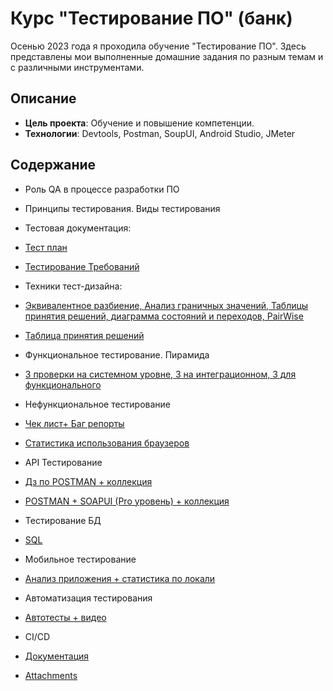 # Курс "Тестирование ПО" (банк)

Осенью 2023 года я проходила обучение "Тестирование ПО". Здесь представлены мои выполненные домашние задания по разным темам и с различными инструментами. 

## Описание

- **Цель проекта**: Обучение и повышение компетенции.
- **Технологии**: Devtools, Postman, SoupUI, Android Studio, JMeter

## Содержание

- Роль QA в процессе разработки ПО 
- Принципы тестирования. Виды тестирования 
- Тестовая документация:
- [Тест план](https://docs.google.com/document/d/1ibQriakJQmyZGfV2jebcQPUoRob62V9yqKzODeIiPSc/edit?usp=drive_link)
- [Тестирование Требований](https://docs.google.com/document/d/1aGnhVbPwWto6gGx-kpmsOX4ouZWHkuA1nX3_YhKJ090/edit?usp=drive_link)
- Техники тест-дизайна:
- [Эквивалентное разбиение, Анализ граничных значений, Таблицы принятия решений, диаграмма состояний и переходов, PairWise](https://docs.google.com/document/d/1wmLoYAthbrOiok1nx7I_yJVDUG6b3kI2TWT-tPEe0eY/edit)
- [Таблица принятия решений](https://docs.google.com/spreadsheets/d/1ssf0xivUAI7-r-MMnjD_fR9EwoFLDqj0WfUP_WxTM0o/edit?usp=drive_link)
- Функциональное тестирование. Пирамида
- [3 проверки на системном уровне, 3 на интеграционном, 3 для функционального](https://docs.google.com/spreadsheets/d/1iuigCxqe-fu41K1kMv8VbbeqTy6Q_2aazgbNvld_OS0/edit#gid=0)
- Нефункциональное тестирование
- [Чек лист+ Баг репорты](https://docs.google.com/spreadsheets/d/17g_UoM9pISOTEM9nd1lk6TT2nnw-8ULE2nmxYCaTK94/edit#gid=1604013869)
- [Статистика использования браузеров](https://docs.google.com/document/d/1scFLoM5sSILjR1J1o9dZC0otVAgHrEA4FGSjSsypUFc/edit)
- API Тестирование
- [Дз по POSTMAN + коллекция](https://docs.google.com/document/d/12PK71_m90JvuqOPw9fiNQyjXEBOCoLbTf-DZyZhU5Z0/edit)
- [POSTMAN + SOAPUI (Pro уровень) + коллекция](https://docs.google.com/document/d/1GLLBZujwA-WJinWxYpln8_wlgZpwLBJCwDvV5goTULs/edit)
- Тестирование БД
- [SQL](https://docs.google.com/document/d/1mnndK6fDweqrOvLyffVT9nfy-RtrAtZ0xSv3H6qdyNM/edit)
- Мобильное тестирование
- [Анализ приложения + статистика по локали](https://docs.google.com/document/d/1SUQ2ewfhTEEt2wVzIrcD9zz1xYjNDw9S4DKy_lweP-w/edit)
- Автоматизация тестирования
- [Автотесты + видео](https://docs.google.com/document/d/1Z6Fpu2JmFvPICPSwUV-2aZcU5U3n7vA2Af5p9tdMb4Y/edit)
- CI/CD 

- [Документация](Documents/)
- [Attachments](Screenshots/)
